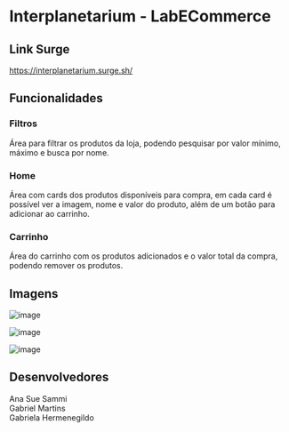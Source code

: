 # Interplanetarium - LabECommerce

## Link Surge
https://interplanetarium.surge.sh/

## Funcionalidades

### Filtros
Área para filtrar os produtos da loja, podendo pesquisar por valor mínimo, máximo e busca por nome.

### Home
Área com cards dos produtos disponíveis para compra, em cada card é possível ver a imagem, nome e valor do produto, além de um botão para adicionar ao carrinho.

### Carrinho
Área do carrinho com os produtos adicionados e o valor total da compra, podendo remover os produtos.

## Imagens
![image](https://user-images.githubusercontent.com/94693150/150703301-d989fa6d-6899-4862-b609-84d3cc9aa98f.png)

![image](https://user-images.githubusercontent.com/94693150/150703427-ac3c07b7-6ea4-4a40-b480-83d66d0b3292.png)

![image](https://user-images.githubusercontent.com/94693150/150703456-d92f6d1b-f5a8-4bdc-84d7-a12d5451c527.png)


## Desenvolvedores
Ana Sue Sammi <br/>
Gabriel Martins <br/>
Gabriela Hermenegildo
